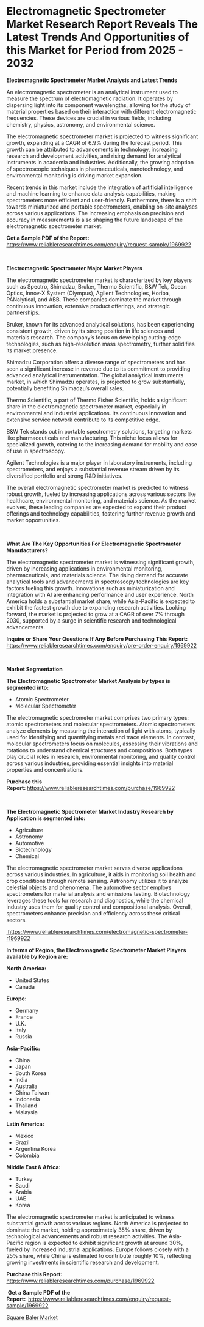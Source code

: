 <p><h1>Electromagnetic Spectrometer Market Research Report Reveals The Latest Trends And Opportunities of this Market for Period from 2025 - 2032</h1></p><p><strong>Electromagnetic Spectrometer Market Analysis and Latest Trends</strong></p>
<p><p>An electromagnetic spectrometer is an analytical instrument used to measure the spectrum of electromagnetic radiation. It operates by dispersing light into its component wavelengths, allowing for the study of material properties based on their interaction with different electromagnetic frequencies. These devices are crucial in various fields, including chemistry, physics, astronomy, and environmental science.</p><p>The electromagnetic spectrometer market is projected to witness significant growth, expanding at a CAGR of 6.9% during the forecast period. This growth can be attributed to advancements in technology, increasing research and development activities, and rising demand for analytical instruments in academia and industries. Additionally, the growing adoption of spectroscopic techniques in pharmaceuticals, nanotechnology, and environmental monitoring is driving market expansion.</p><p>Recent trends in this market include the integration of artificial intelligence and machine learning to enhance data analysis capabilities, making spectrometers more efficient and user-friendly. Furthermore, there is a shift towards miniaturized and portable spectrometers, enabling on-site analyses across various applications. The increasing emphasis on precision and accuracy in measurements is also shaping the future landscape of the electromagnetic spectrometer market.</p></p>
<p><strong>Get a Sample PDF of the Report:&nbsp;</strong> <a href="https://www.reliableresearchtimes.com/enquiry/request-sample/1969922?utm_campaign=2440&utm_medium=2&utm_source=Github&utm_content=ia&utm_term=17022025&utm_id=electromagnetic-spectrometer">https://www.reliableresearchtimes.com/enquiry/request-sample/1969922</a></p>
<p>&nbsp;</p>
<p><strong>Electromagnetic Spectrometer Major Market Players</strong></p>
<p><p>The electromagnetic spectrometer market is characterized by key players such as Spectro, Shimadzu, Bruker, Thermo Scientific, B&W Tek, Ocean Optics, Innov-X System (Olympus), Agilent Technologies, Horiba, PANalytical, and ABB. These companies dominate the market through continuous innovation, extensive product offerings, and strategic partnerships.</p><p>Bruker, known for its advanced analytical solutions, has been experiencing consistent growth, driven by its strong position in life sciences and materials research. The company’s focus on developing cutting-edge technologies, such as high-resolution mass spectrometry, further solidifies its market presence.</p><p>Shimadzu Corporation offers a diverse range of spectrometers and has seen a significant increase in revenue due to its commitment to providing advanced analytical instrumentation. The global analytical instruments market, in which Shimadzu operates, is projected to grow substantially, potentially benefiting Shimadzu’s overall sales.</p><p>Thermo Scientific, a part of Thermo Fisher Scientific, holds a significant share in the electromagnetic spectrometer market, especially in environmental and industrial applications. Its continuous innovation and extensive service network contribute to its competitive edge.</p><p>B&W Tek stands out in portable spectrometry solutions, targeting markets like pharmaceuticals and manufacturing. This niche focus allows for specialized growth, catering to the increasing demand for mobility and ease of use in spectroscopy.</p><p>Agilent Technologies is a major player in laboratory instruments, including spectrometers, and enjoys a substantial revenue stream driven by its diversified portfolio and strong R&D initiatives.</p><p>The overall electromagnetic spectrometer market is predicted to witness robust growth, fueled by increasing applications across various sectors like healthcare, environmental monitoring, and materials science. As the market evolves, these leading companies are expected to expand their product offerings and technology capabilities, fostering further revenue growth and market opportunities.</p></p>
<p>&nbsp;</p>
<p><strong>What Are The Key Opportunities For Electromagnetic Spectrometer Manufacturers?</strong></p>
<p><p>The electromagnetic spectrometer market is witnessing significant growth, driven by increasing applications in environmental monitoring, pharmaceuticals, and materials science. The rising demand for accurate analytical tools and advancements in spectroscopy technologies are key factors fueling this growth. Innovations such as miniaturization and integration with AI are enhancing performance and user experience. North America holds a substantial market share, while Asia-Pacific is expected to exhibit the fastest growth due to expanding research activities. Looking forward, the market is projected to grow at a CAGR of over 7% through 2030, supported by a surge in scientific research and technological advancements.</p></p>
<p><strong>Inquire or Share Your Questions If Any Before Purchasing This Report:</strong> <a href="https://www.reliableresearchtimes.com/enquiry/pre-order-enquiry/1969922?utm_campaign=2440&utm_medium=2&utm_source=Github&utm_content=ia&utm_term=17022025&utm_id=electromagnetic-spectrometer">https://www.reliableresearchtimes.com/enquiry/pre-order-enquiry/1969922</a></p>
<p>&nbsp;</p>
<p><strong>Market Segmentation</strong></p>
<p><strong>The Electromagnetic Spectrometer Market Analysis by types is segmented into:</strong></p>
<p><ul><li>Atomic Spectrometer</li><li>Molecular Spectrometer</li></ul></p>
<p><p>The electromagnetic spectrometer market comprises two primary types: atomic spectrometers and molecular spectrometers. Atomic spectrometers analyze elements by measuring the interaction of light with atoms, typically used for identifying and quantifying metals and trace elements. In contrast, molecular spectrometers focus on molecules, assessing their vibrations and rotations to understand chemical structures and compositions. Both types play crucial roles in research, environmental monitoring, and quality control across various industries, providing essential insights into material properties and concentrations.</p></p>
<p><strong>Purchase this Report:&nbsp;</strong><a href="https://www.reliableresearchtimes.com/purchase/1969922?utm_campaign=2440&utm_medium=2&utm_source=Github&utm_content=ia&utm_term=17022025&utm_id=electromagnetic-spectrometer">https://www.reliableresearchtimes.com/purchase/1969922</a></p>
<p>&nbsp;</p>
<p><strong>The Electromagnetic Spectrometer Market Industry Research by Application is segmented into:</strong></p>
<p><ul><li>Agriculture</li><li>Astronomy</li><li>Automotive</li><li>Biotechnology</li><li>Chemical</li></ul></p>
<p><p>The electromagnetic spectrometer market serves diverse applications across various industries. In agriculture, it aids in monitoring soil health and crop conditions through remote sensing. Astronomy utilizes it to analyze celestial objects and phenomena. The automotive sector employs spectrometers for material analysis and emissions testing. Biotechnology leverages these tools for research and diagnostics, while the chemical industry uses them for quality control and compositional analysis. Overall, spectrometers enhance precision and efficiency across these critical sectors.</p></p>
<p><a href="https://www.reliableresearchtimes.com/electromagnetic-spectrometer-r1969922?utm_campaign=2440&utm_medium=2&utm_source=Github&utm_content=ia&utm_term=17022025&utm_id=electromagnetic-spectrometer">&nbsp;https://www.reliableresearchtimes.com/electromagnetic-spectrometer-r1969922</a></p>
<p><strong>In terms of Region, the Electromagnetic Spectrometer Market Players available by Region are:</strong></p>
<p>
    <p> <strong> North America: </strong>
        <ul>
            <li>United States</li>
            <li>Canada</li>
        </ul>
        </p> 
    <p> <strong> Europe: </strong>
        <ul>
            <li>Germany</li>
            <li>France</li>
            <li>U.K.</li>
            <li>Italy</li>
            <li>Russia</li>
        </ul>
        </p> 
    <p> <strong> Asia-Pacific: </strong>
        <ul>
            <li>China</li>
            <li>Japan</li>
            <li>South Korea</li>
            <li>India</li>
            <li>Australia</li>
            <li>China Taiwan</li>
            <li>Indonesia</li>
            <li>Thailand</li>
            <li>Malaysia</li>
        </ul>
        </p> 
    <p> <strong> Latin America: </strong>
        <ul>
            <li>Mexico</li>
            <li>Brazil</li>
            <li>Argentina Korea</li>
            <li>Colombia</li>
        </ul>
        </p> 
    <p> <strong> Middle East & Africa: </strong>
        <ul>
            <li>Turkey</li>
            <li>Saudi</li>
            <li>Arabia</li>
            <li>UAE</li>
            <li>Korea</li>
        </ul>
    </p>
    </p>
<p><p>The electromagnetic spectrometer market is anticipated to witness substantial growth across various regions. North America is projected to dominate the market, holding approximately 35% share, driven by technological advancements and robust research activities. The Asia-Pacific region is expected to exhibit significant growth at around 30%, fueled by increased industrial applications. Europe follows closely with a 25% share, while China is estimated to contribute roughly 10%, reflecting growing investments in scientific research and development.</p></p>
<p><strong>Purchase this Report: </strong><a href="https://www.reliableresearchtimes.com/purchase/1969922?utm_campaign=2440&utm_medium=2&utm_source=Github&utm_content=ia&utm_term=17022025&utm_id=electromagnetic-spectrometer">https://www.reliableresearchtimes.com/purchase/1969922</a></p>
<p>&nbsp;<strong>Get a Sample PDF of the Report:&nbsp;&nbsp;</strong><a href="https://www.reliableresearchtimes.com/enquiry/request-sample/1969922?utm_campaign=2440&utm_medium=2&utm_source=Github&utm_content=ia&utm_term=17022025&utm_id=electromagnetic-spectrometer">https://www.reliableresearchtimes.com/enquiry/request-sample/1969922</a></p>
<p><strong></strong></p>
<p><p><a href="https://github.com/pinzinyaah/Market-Research-Report-List-1/blob/main/square-baler-market.md?utm_campaign=2440&utm_medium=2&utm_source=Github&utm_content=ia&utm_term=17022025&utm_id=electromagnetic-spectrometer">Square Baler Market</a></p></p>